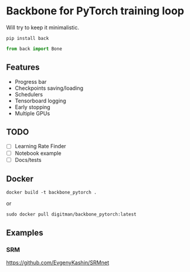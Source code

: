 # Backbone for PyTorch training loop
Will try to keep it minimalistic.

`pip install back`
```python
from back import Bone
```

## Features
- Progress bar
- Checkpoints saving/loading
- Schedulers
- Tensorboard logging
- Early stopping
- Multiple GPUs

## TODO
- [ ] Learning Rate Finder
- [ ] Notebook example
- [ ] Docs/tests

## Docker
`docker build -t backbone_pytorch .`

or

`sudo docker pull digitman/backbone_pytorch:latest`

## Examples
### SRM 
https://github.com/EvgenyKashin/SRMnet
